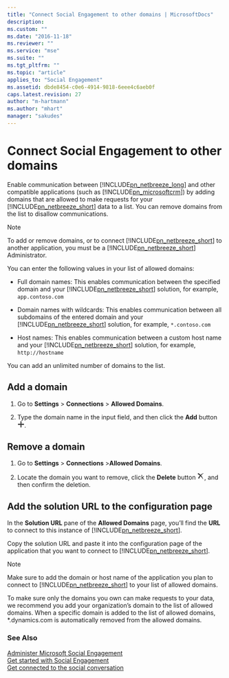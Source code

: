 ```yaml
---
title: "Connect Social Engagement to other domains | MicrosoftDocs"
description:
ms.custom: ""
ms.date: "2016-11-18"
ms.reviewer: ""
ms.service: "mse"
ms.suite: ""
ms.tgt_pltfrm: ""
ms.topic: "article"
applies_to: "Social Engagement"
ms.assetid: dbde8454-c0e6-4914-9818-6eee4c6aeb0f
caps.latest.revision: 27
author: "m-hartmann"
ms.author: "mhart"
manager: "sakudes"
---
```

# Connect Social Engagement to other domains
Enable communication between [!INCLUDE[pn_netbreeze_long](../includes/pn-netbreeze-long.md)] and other compatible applications (such as [!INCLUDE[pn_microsoftcrm](../includes/pn-microsoftcrm.md)]) by adding domains that are allowed to make requests for your [!INCLUDE[pn_netbreeze_short](../includes/pn-netbreeze-short.md)] data to a list. You can remove domains from the list to disallow communications.  
  
> [!NOTE]
>  To add or remove domains, or to connect [!INCLUDE[pn_netbreeze_short](../includes/pn-netbreeze-short.md)] to another application, you must be a [!INCLUDE[pn_netbreeze_short](../includes/pn-netbreeze-short.md)] Administrator.  
  
You can enter the following values in your list of allowed domains:  
  
-   Full domain names: This enables communication between the specified domain and your [!INCLUDE[pn_netbreeze_short](../includes/pn-netbreeze-short.md)] solution, for example, `app.contoso.com`  
  
-   Domain names with wildcards: This enables communication between all subdomains of the entered domain and your [!INCLUDE[pn_netbreeze_short](../includes/pn-netbreeze-short.md)] solution, for example, `*.contoso.com`  
  
-   Host names: This enables communication between a custom host name and your [!INCLUDE[pn_netbreeze_short](../includes/pn-netbreeze-short.md)] solution, for example, `http://hostname`  
  
You can add an unlimited number of domains to the list.  
  
## Add a domain  
  
1.  Go to **Settings** > **Connections** > **Allowed Domains**.  
  
2.  Type the domain name in the input field, and then click the **Add** button ![New or Add button](../social-engagement/media/plus-icon.png "New or Add button").  
  
## Remove a domain  
  
1.  Go to **Settings** > **Connections** >**Allowed Domains**.  
  
2.  Locate the domain you want to remove, click the **Delete** button ![Delete button](../social-engagement/media/delete-icon.png "Delete button"), and then confirm the deletion.  
  
## Add the solution URL to the configuration page  
In the **Solution URL** pane of the **Allowed Domains** page, you’ll find the **URL** to connect to this instance of [!INCLUDE[pn_netbreeze_short](../includes/pn-netbreeze-short.md)].  
  
Copy the solution URL and paste it into the configuration page of the application that you want to connect to [!INCLUDE[pn_netbreeze_short](../includes/pn-netbreeze-short.md)].  
  
> [!NOTE]
>  Make sure to add the domain or host name of the application you plan to connect to [!INCLUDE[pn_netbreeze_short](../includes/pn-netbreeze-short.md)] to your list of allowed domains.  
>   
>  To make sure only the domains you own can make requests to your data, we recommend you add your organization’s domain to the list of allowed domains. When a specific domain is added to the list of allowed domains, *.dynamics.com is automatically removed from the allowed domains.  
  
### See Also  
[Administer Microsoft Social Engagement](../social-engagement/administer-microsoft-social-engagement.md)   
[Get started with Social Engagement](../social-engagement/get-started.md)   
[Get connected to the social conversation](../social-engagement/get-connected-social-conversation.md)
 
